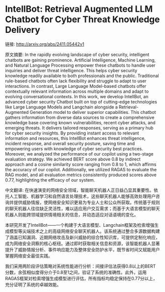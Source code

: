 # IntellBot: Retrieval Augmented LLM Chatbot for Cyber Threat Knowledge Delivery

链接: http://arxiv.org/abs/2411.05442v1

原文摘要:
In the rapidly evolving landscape of cyber security, intelligent chatbots are
gaining prominence. Artificial Intelligence, Machine Learning, and Natural
Language Processing empower these chatbots to handle user inquiries and deliver
threat intelligence. This helps cyber security knowledge readily available to
both professionals and the public. Traditional rule-based chatbots often lack
flexibility and struggle to adapt to user interactions. In contrast, Large
Language Model-based chatbots offer contextually relevant information across
multiple domains and adapt to evolving conversational contexts. In this work,
we develop IntellBot, an advanced cyber security Chatbot built on top of
cutting-edge technologies like Large Language Models and Langchain alongside a
Retrieval-Augmented Generation model to deliver superior capabilities. This
chatbot gathers information from diverse data sources to create a comprehensive
knowledge base covering known vulnerabilities, recent cyber attacks, and
emerging threats. It delivers tailored responses, serving as a primary hub for
cyber security insights. By providing instant access to relevant information
and resources, this IntellBot enhances threat intelligence, incident response,
and overall security posture, saving time and empowering users with knowledge
of cyber security best practices. Moreover, we analyzed the performance of our
copilot using a two-stage evaluation strategy. We achieved BERT score above 0.8
by indirect approach and a cosine similarity score ranging from 0.8 to 1, which
affirms the accuracy of our copilot. Additionally, we utilized RAGAS to
evaluate the RAG model, and all evaluation metrics consistently produced scores
above 0.77, highlighting the efficacy of our system.

中文翻译:
在快速演变的网络安全领域，智能聊天机器人正日益凸显其重要性。依托人工智能、机器学习和自然语言处理技术，这些聊天机器人能够高效处理用户咨询并提供威胁情报，使网络安全知识更易为专业人士和公众所获取。传统基于规则的聊天机器人往往缺乏灵活性，难以适应用户交互需求；而基于大语言模型的聊天机器人则能跨领域提供情境相关的信息，并动态适应对话语境的变化。

本研究开发了IntellBot——一个构建于大语言模型、Langchain框架及检索增强生成模型等尖端技术之上的高级网络安全聊天机器人。该系统通过整合多源数据构建了涵盖已知漏洞、近期网络攻击及新兴威胁的综合性知识库，可提供定制化响应，成为网络安全洞察的核心枢纽。通过即时获取相关信息和资源，该智能机器人显著提升了威胁情报分析、事件响应能力及整体安全防护水平，既节省时间又赋能用户掌握网络安全最佳实践。

我们采用两阶段评估策略对系统性能进行分析：间接评估法获得0.8以上的BERT分数，余弦相似度得分介于0.8至1之间，验证了系统的准确性。此外，运用RAGAS框架对检索增强生成模型进行评估，所有指标均稳定保持在0.77分以上，充分证明了系统的卓越效能。
